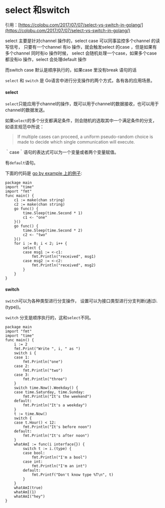# select 和switch

引用：[https://colobu.com/2017/07/07/select-vs-switch-in-golang/](https://colobu.com/2017/07/07/select-vs-switch-in-golang/)



select 主要是针对channel 操作的，select case 可以同事监控多个channel 的读写信号， 只要有一个channel 有io 操作，就会触发select 的case ，但是如果有多个channel 同时有io 操作时候， select 会随机处理一个case，如果多个case 都没有io 操作，select 会处理default 操作

而switch case 默认是顺序执行的，如果case 里没有break 语句的话



`select` 和 `switch` 是 Go语言中进行分支操作的两个方式，各有各的应用场景。

#### select <a id="select"></a>

`select`只能应用于channel的操作，既可以用于channel的数据接收，也可以用于channel的数据发送。

如果`select`的多个分支都满足条件，则会随机的选取其中一个满足条件的分支， 如语言规范中所说：

> If multiple cases can proceed, a uniform pseudo-random choice is made to decide which single communication will execute.

｀case｀语句的表达式可以为一个变量或者两个变量赋值。

有`default`语句。

下面的代码是 [go by example 上的例子](https://gobyexample.com/select):

```text
package main
import "time"
import "fmt"
func main() {
    c1 := make(chan string)
    c2 := make(chan string)
    go func() {
        time.Sleep(time.Second * 1)
        c1 <- "one"
    }()
    go func() {
        time.Sleep(time.Second * 2)
        c2 <- "two"
    }()
    for i := 0; i < 2; i++ {
        select {
        case msg1 := <-c1:
            fmt.Println("received", msg1)
        case msg2 := <-c2:
            fmt.Println("received", msg2)
        }
    }
}
```

#### switch <a id="switch"></a>

`switch`可以为各种类型进行分支操作， 设置可以为接口类型进行分支判断\(通过i.\(type\)\)。

`switch` 分支是顺序执行的，这和`select`不同。

```text
package main
import "fmt"
import "time"
func main() {
    i := 2
    fmt.Print("Write ", i, " as ")
    switch i {
    case 1:
        fmt.Println("one")
    case 2:
        fmt.Println("two")
    case 3:
        fmt.Println("three")
    }
    switch time.Now().Weekday() {
    case time.Saturday, time.Sunday:
        fmt.Println("It's the weekend")
    default:
        fmt.Println("It's a weekday")
    }
    t := time.Now()
    switch {
    case t.Hour() < 12:
        fmt.Println("It's before noon")
    default:
        fmt.Println("It's after noon")
    }
    whatAmI := func(i interface{}) {
        switch t := i.(type) {
        case bool:
            fmt.Println("I'm a bool")
        case int:
            fmt.Println("I'm an int")
        default:
            fmt.Printf("Don't know type %T\n", t)
        }
    }
    whatAmI(true)
    whatAmI(1)
    whatAmI("hey")
}
```

